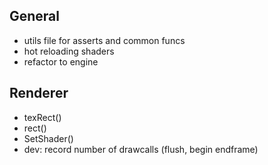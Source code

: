 ## General
- utils file for asserts and common funcs
- hot reloading shaders
- refactor to engine

## Renderer
- texRect()
- rect()
- SetShader()
- dev: record number of drawcalls (flush, begin endframe)
